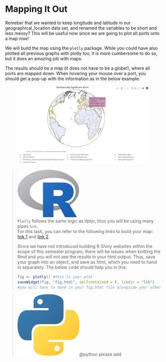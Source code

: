 # Mapping It Out

Remeber that we wanted to keep longitude and latitude in our geographical\_location data set, and renamed the variables to be short and less messy? This will be useful now since we are going to plot all ports onto a map now!&#x20;

We will build the map using the `plotly` package. While you could have also plotted all previous graphs with plotly too, it is more cumbersome to do so, but it does an amazing job with maps.&#x20;

The results should be a map (it does not have to be a globe!), where all ports are mapped down. When hovering your mouse over a port, you should get a pop-up with the information as in the below example.

<figure><img src="../.gitbook/assets/question_8.png" alt=""><figcaption></figcaption></figure>

> <img src="../.gitbook/assets/R.png" alt="" data-size="line"> \
> `Plotly` follows the same logic as dplyr, thus you will be using many pipes `%>%`.\
> For this task, you can refer to the following links to build your map: [link 1](https://plotly.com/r/scatter-plots-on-maps/) and [link 2](https://plotly.com/r/map-configuration/).
>
> Since we have not introduced building R Shiny websites within the scope of this semester program, there will be issues when knitting the Rmd and you will not see the results in your html output. Thus, save your graph into an object, and save as html, which you need to hand in separately. The below code should help you in this:&#x20;
>
> ```r
> fig <- plotly() #this is your plot
> saveWidget(fig, "fig.html", selfcontained = F, libdir = "lib")
> #you will have to hand in your fig.html file alongside your other files
> ```



> <img src="../.gitbook/assets/p.png" alt="" data-size="line">@python please add
